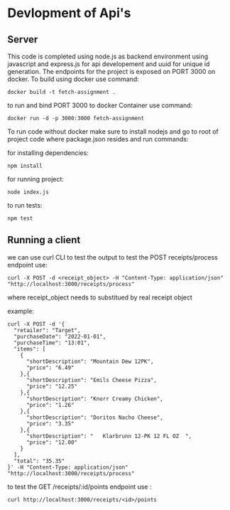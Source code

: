 # Devlopment of Api's

## Server
This code is completed using node.js as backend environment using javascript and express.js for api developement and uuid for unique id generation.
The endpoints for the project is exposed on PORT 3000 on docker.
To build using docker use command:

```
docker build -t fetch-assignment .
```

to run and bind PORT 3000 to docker Container use command:

```
docker run -d -p 3000:3000 fetch-assignment
```

To run code without docker make sure to install nodejs and  go to root of project code where package.json resides and run commands:

for installing dependencies:
```
npm install 
```

for running project:
``` 
node index.js
```

to run tests:

```
npm test
```

## Running a client

we can use curl CLI to test the output
to test the POST receipts/process endpoint use:

```
curl -X POST -d <receipt_object> -H "Content-Type: application/json" "http://localhost:3000/receipts/process"
```
where receipt_object needs to substitued by real receipt object

example:
```
curl -X POST -d '{
  "retailer": "Target",
  "purchaseDate": "2022-01-01",
  "purchaseTime": "13:01",
  "items": [
    {
      "shortDescription": "Mountain Dew 12PK",
      "price": "6.49"
    },{
      "shortDescription": "Emils Cheese Pizza",
      "price": "12.25"
    },{
      "shortDescription": "Knorr Creamy Chicken",
      "price": "1.26"
    },{
      "shortDescription": "Doritos Nacho Cheese",
      "price": "3.35"
    },{
      "shortDescription": "   Klarbrunn 12-PK 12 FL OZ  ",
      "price": "12.00"
    }
  ],
  "total": "35.35"
}' -H "Content-Type: application/json" "http://localhost:3000/receipts/process"
```


to test the GET /receipts/:id/points endpoint use :

```
curl http://localhost:3000/receipts/<id>/points
```
